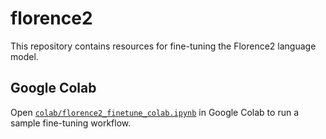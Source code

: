 # florence2

This repository contains resources for fine-tuning the Florence2 language model.

## Google Colab

Open [`colab/florence2_finetune_colab.ipynb`](colab/florence2_finetune_colab.ipynb) in Google Colab to run a sample fine-tuning workflow.
